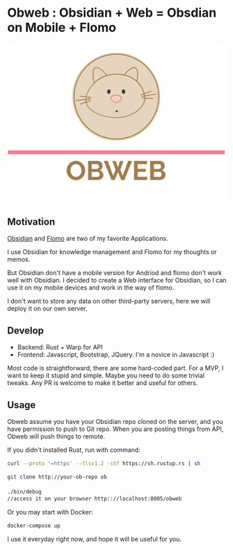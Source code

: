 # Obweb : Obsidian + Web = Obsdian on Mobile + Flomo 

<p align="center">
  <img src="static/style/logo.png">
</p>

## Motivation

[Obsidian](https://obsidian.md/) and [Flomo](https://flomoapp.com/) are two of my favorite Applications. 

I use Obsidian for knowledge management and Flomo for my thoughts or memos.

But Obsidian don't have a mobile version for Andriod and flomo don't work well with Obsidian. I decided to create a Web interface for Obsidian, so I can use it on my mobile devices and work in the way of flomo.

I don't want to store any data on other third-party servers, here we will deploy it on our own server.

## Develop 

+ Backend: Rust + Warp for API 
+ Frontend: Javascript, Bootstrap, JQuery. I'm a novice in Javascript :)

Most code is straightforward, there are some hard-coded part. For a MVP, I want to keep it stupid and simple. 
Maybe you need to do some trivial tweaks. Any PR is welcome to make it better and useful for others.

## Usage

Obweb assume you have your Obsidian repo cloned on the server, and you have permission to push to Git repo. When you are posting things from API, Obweb will push things to remote.


If you didn't installed Rust, run with command:

```bash 
curl --proto '=https' --tlsv1.2 -sSf https://sh.rustup.rs | sh
```

```bash 
git clone http://your-ob-repo ob 

./bin/debug
//access it on your browser http:://localhost:8005/obweb
```

Or you may start with Docker:

```bash
docker-compose up 
```

I use it everyday right now, and hope it will be useful for you.